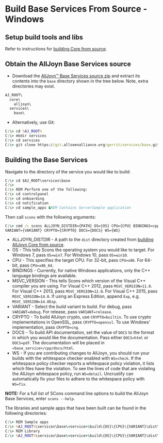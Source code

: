 # Build Base Services From Source - Windows 

## Setup build tools and libs

Refer to instructions for [building Core from source][core].

## Obtain the AllJoyn Base Services source

* Download the [AllJoyn&trade; Base Services source zip][download] and extract its contents into the `base` directory shown in the tree below. Note, extra directories may exist.
```bat
AJ_ROOT\
  core\
    alljoyn\
  services\
    base\
```
* Alternatively, use Git:
```bat
C:\> cd %AJ_ROOT%
C:\> mkdir services
C:\> cd services
C:\> git clone https://git.allseenalliance.org/gerrit/services/base.git
```

## Building the Base Services 

Navigate to the directory of the service you would like to build:

```bat
C:\> cd $AJ_ROOT\services\base
C:\>
C:\> REM Perform one of the following:
C:\> cd controlpanel
C:\> cd onboarding
C:\> cd notification
C:\> cd sample_apps &REM Contains ServerSample application
```

Then call `scons` with the following arguments:
```bat
C:\> cmd /c scons ALLJOYN_DISTDIR={PATH} OS={OS} CPU={CPU} BINDINGS=cpp MSVC_VERSION={VERSION} ^ 
VARIANT={VARIANT} CRYPTO={CRYPTO} DOCS={DOCS} WS={WS}
```

* ALLJOYN_DISTDIR - A path to the `dist` directory created from [building AllJoyn Core from source][core].
* OS - This tells Scons the operating system you would like to target. For Windows 7, pass `OS=win7`. For Windows 10, pass `OS=win10`.
* CPU - This specifies the target CPU. For 32-bit, pass `CPU=x86`. For 64-bit, pass `CPU=x86_64`.
* BINDINGS - Currently, for native Windows applications, only the C++ language bindings are available.
* MSVC_VERSION - This tells Scons which version of the Visual C++ compiler you are using. For Visual C++ 2012, pass `MSVC_VERSION=11.0`. For Visual C++ 2013, pass `MSVC_VERSION=12.0`. For Visual C++ 2015, pass `MSVC_VERSION=14.0`. If using an Express Edition, append `Exp`, e.g. `MSVC_VERSION=14.0Exp`.
* VARIANT - Select the build variant to build. For debug, pass `VARIANT=debug`. For release, pass `VARIANT=release`.
* CRYPTO - To build AllJoyn crypto, use `CRYPTO=builtin`. To use crypto implementations in OpenSSL, pass `CRYPTO=openssl`. To use Windows' implementation, pass `CRYPTO=cng`.
* DOCS - To build API documentation, set the value of `DOCS` to the format in which you would like the documentation. Pass either `DOCS=html` or `DOCS=pdf`. The documentation will be placed in `<base_service>/cpp/docs/html`.
* WS - If you are contributing changes to AllJoyn, you should run your builds with the whitespace checker enabled with `WS=check`. If the whitespace policy checker reports a whitespace policy violation, it lists which files have the violation. To see the lines of code that are violating the AllJoyn whitespace policy, run `WS=detail`. Uncrustify can automatically fix your files to adhere to the whitespace policy with `WS=fix`.

**NOTE:** For a full list of SCons command line options to build
the AllJoyn Base Services, enter `scons --help`.

The libraries and sample apps that have been built can be found in the following directories:
```bat
C:\> REM Sample apps
C:\> %AJ_ROOT%\services\base\<service>\build\{OS}\{CPU}\{VARIANT}\dist\<service>\bin 
C:\> REM Library
C:\> %AJ_ROOT%\services\base\<service>\build\{OS}\{CPU}\{VARIANT}\dist\<service>\lib
```

[core]: /develop/building/windows/build-source
[download]: https://allseenalliance.org/framework/download
